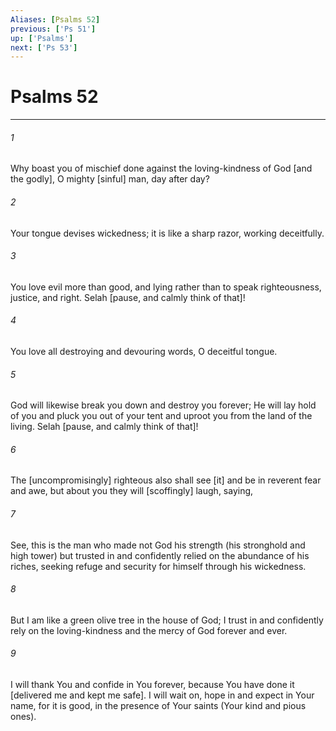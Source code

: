 ```yaml
---
Aliases: [Psalms 52]
previous: ['Ps 51']
up: ['Psalms']
next: ['Ps 53']
---
```

# Psalms 52

***














###### 1 






Why boast you of mischief done against the loving-kindness of God [and the godly], O mighty [sinful] man, day after day? 













###### 2 






Your tongue devises wickedness; it is like a sharp razor, working deceitfully. 













###### 3 






You love evil more than good, and lying rather than to speak righteousness, justice, and right. Selah [pause, and calmly think of that]! 













###### 4 






You love all destroying and devouring words, O deceitful tongue. 













###### 5 






God will likewise break you down and destroy you forever; He will lay hold of you and pluck you out of your tent and uproot you from the land of the living. Selah [pause, and calmly think of that]! 













###### 6 






The [uncompromisingly] righteous also shall see [it] and be in reverent fear and awe, but about you they will [scoffingly] laugh, saying, 













###### 7 






See, this is the man who made not God his strength (his stronghold and high tower) but trusted in and confidently relied on the abundance of his riches, seeking refuge and security for himself through his wickedness. 













###### 8 






But I am like a green olive tree in the house of God; I trust in and confidently rely on the loving-kindness and the mercy of God forever and ever. 













###### 9 






I will thank You and confide in You forever, because You have done it [delivered me and kept me safe]. I will wait on, hope in and expect in Your name, for it is good, in the presence of Your saints (Your kind and pious ones).
